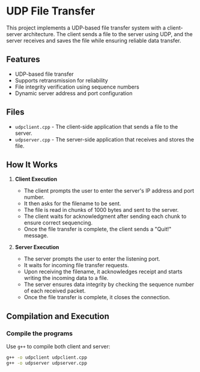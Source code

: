 # UDP File Transfer

This project implements a UDP-based file transfer system with a client-server architecture. The client sends a file to the server using UDP, and the server receives and saves the file while ensuring reliable data transfer.

## Features

- UDP-based file transfer
- Supports retransmission for reliability
- File integrity verification using sequence numbers
- Dynamic server address and port configuration

## Files

- `udpclient.cpp` - The client-side application that sends a file to the server.
- `udpserver.cpp` - The server-side application that receives and stores the file.

## How It Works

1. **Client Execution**
   - The client prompts the user to enter the server's IP address and port number.
   - It then asks for the filename to be sent.
   - The file is read in chunks of 1000 bytes and sent to the server.
   - The client waits for acknowledgment after sending each chunk to ensure correct sequencing.
   - Once the file transfer is complete, the client sends a "Quit!" message.

2. **Server Execution**
   - The server prompts the user to enter the listening port.
   - It waits for incoming file transfer requests.
   - Upon receiving the filename, it acknowledges receipt and starts writing the incoming data to a file.
   - The server ensures data integrity by checking the sequence number of each received packet.
   - Once the file transfer is complete, it closes the connection.

## Compilation and Execution

### Compile the programs
Use `g++` to compile both client and server:

```sh
g++ -o udpclient udpclient.cpp
g++ -o udpserver udpserver.cpp
